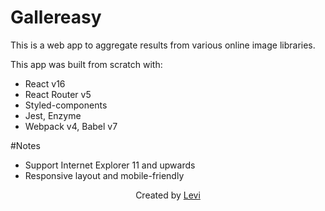 # Gallereasy
This is a web app to aggregate results from various online image libraries.

This app was built from scratch with:
- React v16
- React Router v5
- Styled-components
- Jest, Enzyme
- Webpack v4, Babel v7

#Notes
- Support Internet Explorer 11 and upwards
- Responsive layout and mobile-friendly

<div align="center">
  Created by <a href="https://github.com/thanglv2">Levi</a>
</div>